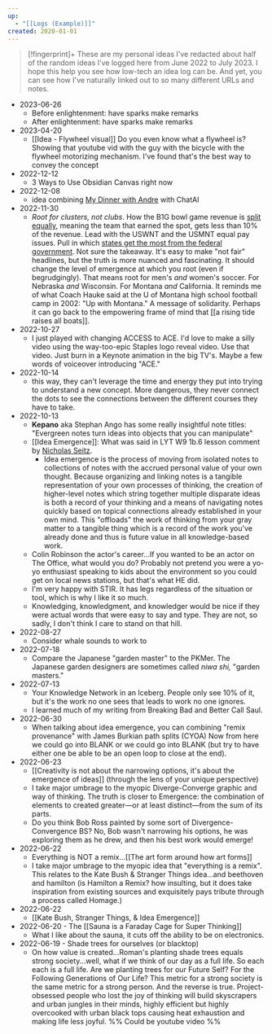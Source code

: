 ```yaml
---
up:
  - "[[Logs (Example)]]"
created: 2020-01-01
---
```


> [!fingerprint]+ These are my personal ideas
> I've redacted about half of the random ideas I've logged here from June 2022 to July 2023. I hope this help you see how low-tech an idea log can be. And yet, you can see how I've naturally linked out to so many different URLs and notes.

- 2023-06-26
	- Before enlightenment: have sparks make remarks
	- After enlightenment: have sparks make remarks
- 2023-04-20
	- [[Idea - Flywheel visual]] Do you even know what a flywheel is? Showing that youtube vid with the guy with the bicycle with the flywheel motorizing mechanism. I've found that's the best way to convey the concept
- 2022-12-12
	- 3 Ways to Use Obsidian Canvas right now
- 2022-12-08
	- idea combining [My Dinner with Andre](https://www.youtube.com/watch?v=yBpSgAF_Mws) with ChatAI
- 2022-11-30
	- *Root for clusters, not clubs*. How the B1G bowl game revenue is [split equally](https://www.reddit.com/r/CFB/comments/989oq3/why_do_bowl_game_payouts_get_split_between/), meaning the team that earned the spot, gets less than 10% of the revenue. Lead with the USWNT and the USMNT equal pay issues. Pull in which [states get the most from the federal government](https://www.msn.com/en-us/money/news/these-states-get-the-most-money-from-the-federal-government/ar-AARqw6u). Not sure the takeaway. It's easy to make "not fair" headlines, but the truth is more nuanced and fascinating. It should change the level of emergence at which you root (even if begrudgingly). That means root for men's *and* women's soccer. For Nebraska *and* Wisconsin. For Montana *and* California. It reminds me of what Coach Hauke said at the U of Montana high school football camp in 2002: "Up with Montana." A message of solidarity. Perhaps it can go back to the empowering frame of mind that [[a rising tide raises all boats]]. 
- 2022-10-27
	- I just played with changing ACCESS to ACE. I'd love to make a silly video using the way-too-epic Staples logo reveal video. Use that video. Just burn in a Keynote animation in the big TV's. Maybe a few words of voiceover introducing "ACE."
- 2022-10-14
	- this way, they can't leverage the time and energy they put into trying to understand a new concept. More dangerous, they never connect the dots to see the connections between the different courses they have to take. 
- 2022-10-13
	- **Kepano** aka Stephan Ango has some really insightful note titles: "Evergreen notes turn ideas into objects that you can manipulate"
	- [[Idea Emergence]]: What was said in LYT W9 1b.6 lesson comment by [Nicholas Seitz](https://community.linkingyourthinking.com/u/a81c1c05?).
		- Idea emergence is the process of moving from isolated notes to collections of notes with the accrued personal value of your own thought. Because organizing and linking notes is a tangible representation of your own processes of thinking, the creation of higher-level notes which string together multiple disparate ideas is both a record of your thinking and a means of navigating notes quickly based on topical connections already established in your own mind. This "offloads" the work of thinking from your gray matter to a tangible thing which is a record of the work you've already done and thus is future value in all knowledge-based work.
	- Colin Robinson the actor's career...If you wanted to be an actor on The Office, what would you do? Probably not pretend you were a yo-yo enthusiast speaking to kids about the environment so you could get on local news stations, but that's what HE did.
	- I'm very happy with STIR. It has legs regardless of the situation or tool, which is why I like it so much.
	- Knowledging, knowledgment, and knowledger would be nice if they were actual words that were easy to say and type. They are not, so sadly, I don't think I care to stand on that hill.
- 2022-08-27
	- Consider whale sounds to work to
- 2022-07-18
	- Compare the Japanese "garden master" to the PKMer. The Japanese garden designers are sometimes called _niwa shi,_ "garden masters."
- 2022-07-13
	- Your Knowledge Network in an Iceberg. People only see 10% of it, but it's the work no one sees that leads to work no one ignores.
	- I learned much of my writing from Breaking Bad and Better Call Saul.
- 2022-06-30
	- When talking about idea emergence, you can combining "remix provenance" with James Burkian path splits (CYOA) Now from here we could go into BLANK or we could go into BLANK (but try to have either one be able to be an open loop to close at the end).
- 2022-06-23
	- [[Creativity is not about the narrowing options, it's about the emergence of ideas]] (through the lens of your unique perspective)
	- I take major umbrage to the myopic Diverge-Converge graphic and way of thinking. The truth is closer to Emergence: the combination of elements to created greater—or at least distinct—from the sum of its parts.
	- Do you think Bob Ross painted by some sort of Divergence-Convergence BS? No, Bob wasn't narrowing his options, he was exploring them as he drew, and then his best work would emerge! 
- 2022-06-22
	- Everything is NOT a remix...[[The art form around how art forms]]
	- I take major umbrage to the myopic idea that "everything is a remix". This relates to the Kate Bush & Stranger Things idea...and beethoven and hamilton (is Hamilton a Remix? how insulting, but it does take inspiration from existing sources and exquisitely pays tribute through a process called Homage.)
- 2022-06-22
	- [[Kate Bush, Stranger Things, & Idea Emergence]]
- 2022-06-20 - The [[Sauna is a Faraday Cage for Super Thinking]]
	- What I like about the sauna, it cuts off the ability to be on electronics. 
- 2022-06-19 - Shade trees for ourselves (or blacktop)
	- On how value is created...Roman's planting shade trees equals strong society...well, what if we think of our day as a full life. So each each is a full life. Are we planting trees for our Future Self? For the Following Generations of Our Life? This metric for a strong society is the same metric for a strong person. And the reverse is true. Project-obsessed people who lost the joy of thinking will build skyscrapers and urban jungles in their minds, highly efficient but highly overcooked with urban black tops causing heat exhaustion and making life less joyful. %% Could be youtube video %%